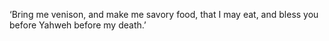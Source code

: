‘Bring me venison, and make me savory food, that I may eat, and bless you before Yahweh before my death.’